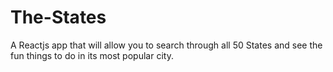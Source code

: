 # The-States
A Reactjs app that will allow you to search through all 50 States and see the fun things to do in its most popular city.
